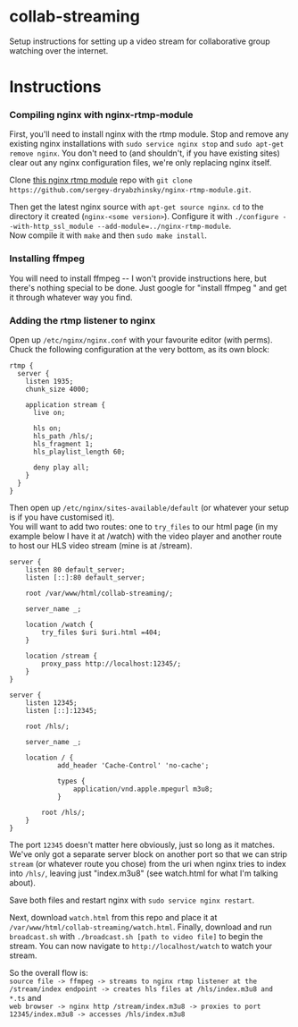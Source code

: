 # collab-streaming
Setup instructions for setting up a video stream for collaborative group watching over the internet.

# Instructions

### Compiling nginx with nginx-rtmp-module
First, you'll need to install nginx with the rtmp module. Stop and remove any existing nginx installations with
`sudo service nginx stop` and `sudo apt-get remove nginx`. You don't need to (and shouldn't, if you have existing sites) clear out any nginx configuration files, we're only replacing nginx itself.

Clone [this nginx rtmp module](https://github.com/sergey-dryabzhinsky/nginx-rtmp-module) repo with `git clone https://github.com/sergey-dryabzhinsky/nginx-rtmp-module.git`.

Then get the latest nginx source with `apt-get source nginx`. `cd` to the directory it created (`nginx-<some version>`).
Configure it with `./configure --with-http_ssl_module --add-module=../nginx-rtmp-module`.  
Now compile it with `make` and then `sudo make install`.

### Installing ffmpeg

You will need to install ffmpeg -- I won't provide instructions here, but there's nothing special to be done. Just google for "install ffmpeg <your platform>" and get it through whatever way you find.

### Adding the rtmp listener to nginx

Open up `/etc/nginx/nginx.conf` with your favourite editor (with perms). Chuck the following configuration at the very bottom, as its own block:

```
rtmp {
  server {
    listen 1935;
    chunk_size 4000;
    
    application stream {
      live on;
      
      hls on;
      hls_path /hls/;
      hls_fragment 1;
      hls_playlist_length 60;
      
      deny play all;
    }
  }
}
```

Then open up `/etc/nginx/sites-available/default` (or whatever your setup is if you have customised it).  
You will want to add two routes: one to `try_files` to our html page (in my example below I have it at /watch) with the video player and another route to host our HLS video stream (mine is at /stream).

```
server {
	listen 80 default_server;
	listen [::]:80 default_server;

	root /var/www/html/collab-streaming/;

	server_name _;

	location /watch {
		try_files $uri $uri.html =404;
	}

	location /stream {
		proxy_pass http://localhost:12345/;
	}
}

server {
	listen 12345;
	listen [::]:12345;

	root /hls/;
	
	server_name _;
	
	location / {
			add_header 'Cache-Control' 'no-cache';

			types {
				application/vnd.apple.mpegurl m3u8;
			}

		root /hls/;
	}
}
```

The port `12345` doesn't matter here obviously, just so long as it matches. We've only got a separate server block on another port so that we can strip `stream` (or whatever route you chose) from the uri when nginx tries to index into `/hls/`, leaving just "index.m3u8" (see watch.html for what I'm talking about). 

Save both files and restart nginx with `sudo service nginx restart`. 

Next, download `watch.html` from this repo and place it at `/var/www/html/collab-streaming/watch.html`. 
Finally, download and run `broadcast.sh` with `./broadcast.sh [path to video file]` to begin the stream. You can now navigate to `http://localhost/watch` to watch your stream.
  
  
So the overall flow is:  
```source file -> ffmpeg -> streams to nginx rtmp listener at the /stream/index endpoint -> creates hls files at /hls/index.m3u8 and *.ts```
and  
```web browser -> nginx http /stream/index.m3u8 -> proxies to port 12345/index.m3u8 -> accesses /hls/index.m3u8```
